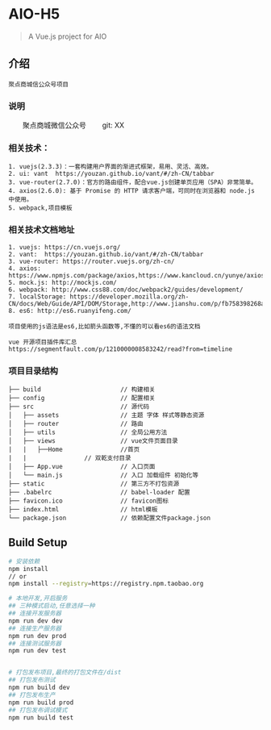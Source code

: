 # AIO-H5
> A Vue.js project for AIO

## 介绍

    聚点商城信公众号项目

### 说明
　　聚点商城微信公众号
　　git:  XX

### 相关技术：

	1. vuejs(2.3.3)：一套构建用户界面的渐进式框架，易用、灵活、高效。
    2. ui: vant  https://youzan.github.io/vant/#/zh-CN/tabbar
	3. vue-router(2.7.0)：官方的路由组件，配合vue.js创建单页应用（SPA）非常简单。
	4. axios(2.6.0): 基于 Promise 的 HTTP 请求客户端，可同时在浏览器和 node.js 中使用。
	5. webpack,项目模板

### 相关技术文档地址

	1. vuejs: https://cn.vuejs.org/
	2. vant:  https://youzan.github.io/vant/#/zh-CN/tabbar
	3. vue-router: https://router.vuejs.org/zh-cn/
	4. axios: https://www.npmjs.com/package/axios,https://www.kancloud.cn/yunye/axios/234845
	5. mock.js: http://mockjs.com/
	6. webpack: http://www.css88.com/doc/webpack2/guides/development/
	7. localStorage: https://developer.mozilla.org/zh-CN/docs/Web/Guide/API/DOM/Storage,http://www.jianshu.com/p/fb758398268a
	8. es6: http://es6.ruanyifeng.com/

    项目使用的js语法是es6,比如箭头函数等,不懂的可以看es6的语法文档

    vue 开源项目插件库汇总
    https://segmentfault.com/p/1210000008583242/read?from=timeline

### 项目目录结构
    ├── build                      // 构建相关
    ├── config                     // 配置相关
    ├── src                        // 源代码
    │   ├── assets                 // 主题 字体 样式等静态资源
    │   ├── router                 // 路由
    │   ├── utils                  // 全局公用方法
    │   ├── views                  // vue文件页面目录
    |   |   ├──Home                //首页
    |   |                // 双乾支付目录
    │   ├── App.vue                // 入口页面
    │   └── main.js                // 入口 加载组件 初始化等
    ├── static                     // 第三方不打包资源
    ├── .babelrc                   // babel-loader 配置
    ├── favicon.ico                // favicon图标
    ├── index.html                 // html模板
    └── package.json               // 依赖配置文件package.json

## Build Setup

``` bash
# 安装依赖
npm install
// or
npm install --registry=https://registry.npm.taobao.org

# 本地开发,开启服务
## 三种模式启动,任意选择一种
## 连接开发服务器
npm run dev dev
## 连接生产服务器
npm run dev prod
## 连接测试服务器
npm run dev test


# 打包发布项目,最终的打包文件在/dist
## 打包发布测试
npm run build dev
## 打包发布生产
npm run build prod
## 打包发布调试模式
npm run build test
```
